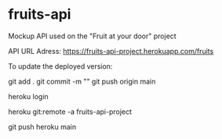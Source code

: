# fruits-api
Mockup API used on the "Fruit at your door" project

API URL Adress: https://fruits-api-project.herokuapp.com/fruits

To update the deployed version: 

git add .
git commit -m "<YOUR COMMIT MESSAGE>"
git push origin main

heroku login

heroku git:remote -a fruits-api-project

git push heroku main
